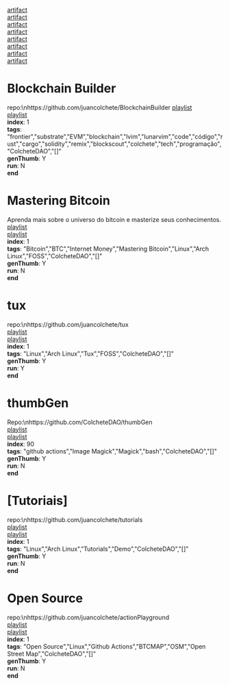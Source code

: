 [artifact](https://raw.githubusercontent.com/juancolchete/artifacts/refs/heads/main/LeetCode.png)  
[artifact](https://raw.githubusercontent.com/juancolchete/artifacts/refs/heads/main/man.png)  
[artifact](https://raw.githubusercontent.com/juancolchete/artifacts/refs/heads/main/thumbGen.png)  
[artifact](https://raw.githubusercontent.com/juancolchete/artifacts/refs/heads/main/tux.png)  
[artifact](https://raw.githubusercontent.com/juancolchete/artifacts/refs/heads/main/[Tutoriais].png)  
[artifact](https://raw.githubusercontent.com/juancolchete/artifacts/refs/heads/main/Da%20Lua%20eu%20VIM.png)  
[artifact](https://raw.githubusercontent.com/juancolchete/artifacts/refs/heads/main/Mastering%20Bitcoin.png)  
[artifact](https://raw.githubusercontent.com/juancolchete/artifacts/refs/heads/main/Blockchain%20Builder.png)  
# Blockchain Builder
repo:\nhttps://github.com/juancolchete/BlockchainBuilder
[playlist](https://youtu.be/watch?v=playlist&list=PLbWtSW17vSe6diSfeAdVqzF7aLwRw8UeA)  
[playlist](https://youtu.be/watch?v=playlist&list=PLbWtSW17vSe6ghIVaU181H2OWpm_1_dEB)  
**index**: 1  
**tags**: "frontier","substrate","EVM","blockchain","lvim","lunarvim","code","código","rust","cargo","solidity","remix","blockscout","colchete","tech","programação","ColcheteDAO","[]"  
**genThumb**: Y  
**run**: N  
**end**
# Mastering Bitcoin
Aprenda mais sobre o universo do bitcoin e masterize seus conhecimentos.    
[playlist](https://youtu.be/watch?v=playlist&list=PLbWtSW17vSe6diSfeAdVqzF7aLwRw8UeA)  
[playlist](https://youtu.be/watch?v=playlist&list=PLbWtSW17vSe47urkaJ4rEwis4O9JKDHa2)  
**index**: 1  
**tags**: "Bitcoin","BTC","Internet Money","Mastering Bitcoin","Linux","Arch Linux","FOSS","ColcheteDAO","[]"  
**genThumb**: Y  
**run**: N  
**end**
# tux
repo:\nhttps://github.com/juancolchete/tux  
[playlist](https://youtu.be/watch?v=playlist&list=PLbWtSW17vSe6diSfeAdVqzF7aLwRw8UeA)  
[playlist](https://youtu.be/watch?v=playlist&list=PLbWtSW17vSe56nItnsIPsP_4m9o94sfjz)  
**index**: 1  
**tags**: "Linux","Arch Linux","Tux","FOSS","ColcheteDAO","[]"  
**genThumb**: Y  
**run**: Y  
**end**
# thumbGen
Repo:\nhttps://github.com/ColcheteDAO/thumbGen  
[playlist](https://youtu.be/watch?v=playlist&list=PLbWtSW17vSe6diSfeAdVqzF7aLwRw8UeA)  
[playlist](https://youtu.be/watch?v=playlist&list=PLbWtSW17vSe7pICM1fiO6AXKY-uGzLqB3)  
**index**: 90  
**tags**: "github actions","Image Magick","Magick","bash","ColcheteDAO","[]"  
**genThumb**: Y  
**run**: N  
**end**
# [Tutoriais]
repo:\nhttps://github.com/juancolchete/tutorials  
[playlist](https://youtu.be/watch?v=playlist&list=PLbWtSW17vSe6diSfeAdVqzF7aLwRw8UeA)  
[playlist](https://youtu.be/watch?v=playlist&list=PLbWtSW17vSe5fIETshPhrUtKBojVar2Gs)  
**index**: 1  
**tags**: "Linux","Arch Linux","Tutorials","Demo","ColcheteDAO","[]"  
**genThumb**: Y  
**run**: N  
**end**
# Open Source
repo:\nhttps://github.com/juancolchete/actionPlayground  
[playlist](https://youtu.be/watch?v=playlist&list=PLbWtSW17vSe6TSdQx-aZyiMo9N1V6xwFT)  
[playlist](https://youtu.be/watch?v=playlist&list=PLbWtSW17vSe5fIETshPhrUtKBojVar2Gs)  
**index**: 1  
**tags**: "Open Source","Linux","Github Actions","BTCMAP","OSM","Open Street Map","ColcheteDAO","[]"  
**genThumb**: Y  
**run**: N  
**end**
